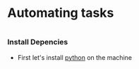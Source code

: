 <h1> Automating tasks <h1>

### Install Depencies

- First let's install [python](https://www.python.org/downloads/) on the machine